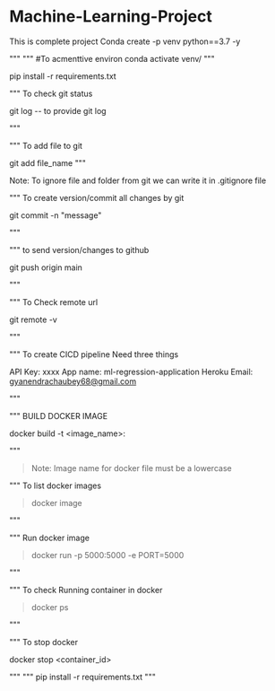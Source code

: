 # Machine-Learning-Project
This is complete  project
Conda create -p venv python==3.7 -y

"""
"""
#To acmenttive environ
conda activate venv/
"""

pip install -r requirements.txt

"""
To check git status 

git log -- to provide git log

"""

"""
To add file to git

git add file_name
"""

Note: To ignore file and folder from git we can write it in .gitignore file

"""
To create version/commit all changes by git

git commit -n "message"

"""

"""
to send version/changes to github

git push origin main

"""

"""
To Check remote url

git remote -v

"""

"""
To create CICD pipeline Need three things

API Key: xxxx
App name: ml-regression-application
Heroku Email: gyanendrachaubey68@gmail.com

"""

"""
BUILD DOCKER IMAGE

docker build -t <image_name>:<tagname>

"""

> Note: Image name for docker file must be a lowercase

"""
To list docker images

>docker image

"""

"""
Run docker image

> docker run -p 5000:5000 -e PORT=5000 

"""

"""
To check Running container in docker

> docker ps

"""

"""
To stop docker 

docker stop <container_id>

"""
"""
pip install -r requirements.txt
"""